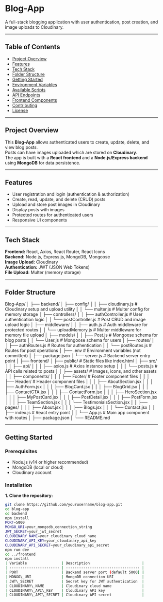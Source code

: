 # Blog-App

A full-stack blogging application with user authentication, post creation, and image uploads to Cloudinary.

---

## Table of Contents

- [Project Overview](#project-overview)
- [Features](#features)
- [Tech Stack](#tech-stack)
- [Folder Structure](#folder-structure)
- [Getting Started](#getting-started)
- [Environment Variables](#environment-variables)
- [Available Scripts](#available-scripts)
- [API Endpoints](#api-endpoints)
- [Frontend Components](#frontend-components)
- [Contributing](#contributing)
- [License](#license)

---

## Project Overview

This **Blog-App** allows authenticated users to create, update, delete, and view blog posts.  
Posts can have images uploaded which are stored on **Cloudinary**.  
The app is built with a **React frontend** and a **Node.js/Express backend** using **MongoDB** for data persistence.

---

## Features

- User registration and login (authentication & authorization)
- Create, read, update, and delete (CRUD) posts
- Upload and store post images in Cloudinary
- Display posts with images
- Protected routes for authenticated users
- Responsive UI components

---

## Tech Stack

**Frontend:** React, Axios, React Router, React Icons  
**Backend:** Node.js, Express.js, MongoDB, Mongoose  
**Image Upload:** Cloudinary  
**Authentication:** JWT (JSON Web Tokens)  
**File Upload:** Multer (memory storage)

---

## Folder Structure

Blog-App/
│
├── backend/
│ ├── config/
│ │ ├── cloudinary.js # Cloudinary setup and upload utility
│ │ └── multer.js # Multer config for memory storage
│ ├── controllers/
│ │ ├── authController.js # User authentication logic
│ │ └── postController.js # Post CRUD and image upload logic
│ ├── middleware/
│ │ ├── auth.js # Auth middleware for protected routes
│ │ └── uploadMemory.js # Multer middleware for memory file upload
│ ├── models/
│ │ ├── Post.js # Mongoose schema for blog posts
│ │ └── User.js # Mongoose schema for users
│ ├── routes/
│ │ ├── authRoutes.js # Routes for authentication
│ │ └── postRoutes.js # Routes for post operations
│ ├── .env # Environment variables (not committed)
│ ├── package.json
│ └── server.js # Backend server entry point
│
├── frontend/
│ ├── public/ # Static files like index.html
│ ├── src/
│ │ ├── api/
│ │ │ ├── axios.js # Axios instance setup
│ │ │ └── posts.js # API calls related to posts
│ │ ├── assets/ # Images, icons, and other assets
│ │ ├── components/
│ │ │ ├── Footer/ # Footer component files
│ │ │ ├── Header/ # Header component files
│ │ │ ├── AboutSection.jsx
│ │ │ ├── AuthForm.jsx
│ │ │ ├── BlogCard.jsx
│ │ │ ├── BlogGrid.jsx
│ │ │ ├── ContactCTA.jsx
│ │ │ ├── ContactForm.jsx
│ │ │ ├── HeroSection.jsx
│ │ │ ├── MyPostCard.jsx
│ │ │ ├── PostDetail.jsx
│ │ │ ├── PostForm.jsx
│ │ │ ├── TeamSection.jsx
│ │ │ └── TestimonialsSection.jsx
│ │ ├── pages/
│ │ │ ├── About.jsx
│ │ │ ├── Blogs.jsx
│ │ │ └── Contact.jsx
│ │ ├── index.js # React entry point
│ │ └── App.js # Main app component with routes
│ ├── package.json
│
└── README.md


---

## Getting Started

### Prerequisites
- Node.js (v14 or higher recommended)
- MongoDB (local or cloud)
- Cloudinary account

### Installation

**1. Clone the repository:**
```bash
git clone https://github.com/yourusername/blog-app.git
cd blog-app
cd backend
npm install
PORT=5000
MONGO_URI=your_mongodb_connection_string
JWT_SECRET=your_jwt_secret
CLOUDINARY_NAME=your_cloudinary_cloud_name
CLOUDINARY_API_KEY=your_cloudinary_api_key
CLOUDINARY_API_SECRET=your_cloudinary_api_secret
npm run dev
cd ../frontend
npm install
| Variable                | Description                        |
| ----------------------- | ---------------------------------- |
| PORT                    | Backend server port (default 5000) |
| MONGO\_URI              | MongoDB connection URI             |
| JWT\_SECRET             | Secret key for JWT authentication  |
| CLOUDINARY\_NAME        | Cloudinary cloud name              |
| CLOUDINARY\_API\_KEY    | Cloudinary API key                 |
| CLOUDINARY\_API\_SECRET | Cloudinary API secret              |
